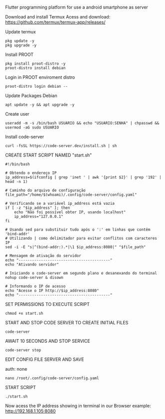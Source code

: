 Flutter programming platform for use a android smartphone as server

Download and install Termux
Acess and download: https://github.com/termux/termux-app/releases/

Update termux
```
pkg update -y
pkg upgrade -y
```

Install PROOT
```
pkg install proot-distro -y
proot-distro install debian
```

Login in PROOT enviroment distro
```
proot-distro login debian --
```

Update Packages Debian
```
apt update -y && apt upgrade -y
```

Create user
```
useradd -m -s /bin/bash USUARIO && echo "USUARIO:SENHA" | chpasswd && usermod -aG sudo USUARIO

```

Install code-server
```
curl -fsSL https://code-server.dev/install.sh | sh
```

CREATE START SCRIPT NAMED "start.sh"
```
#!/bin/bash

# Obtendo o endereço IP
ip_address=$(ifconfig | grep 'inet ' | awk '{print $2}' | grep '192' | head -n 1)

# Caminho do arquivo de configuração
file_path="/home/$(whoami)/.config/code-server/config.yaml"

# Verificando se a variável ip_address está vazia
if [ -z "$ip_address" ]; then
    echo "Não foi possível obter IP, usando localhost"
    ip_address="127.0.0.1"
fi

# Usando sed para substituir tudo após o ':' em linhas que contêm 'bind-addr'
# Utilizando | como delimitador para evitar conflitos com caracteres IP
sed -i -E "s|^(bind-addr:).*|\1 $ip_address:8080|" "$file_path"

# Mensagem de ativação do servidor
echo "-----------------------------------------"
echo "Ativando servidor"

# Iniciando o code-server em segundo plano e desanexando do terminal
nohup code-server & disown
                  
# Informando o IP de acesso
echo "Acesse o IP http://$ip_address:8080"
echo "-----------------------------------------"
```

SET PERMISSIONS TO EXECUTE SCRIPT
```
chmod +x start.sh
```

START AND STOP CODE SERVER TO CREATE INITIAL FILES
```
code-server
```
AWAIT 10 SECONDS AND STOP SERVICE
```
code-server stop
```

EDIT CONFIG FILE SERVER AND SAVE

auth: none
```
nano /root/.config/code-server/config.yaml
```


START SCRIPT 
```
./start.sh
```
Now acess the IP address showing in terminal in our Browser
example: http://192.168.1.105:8080



